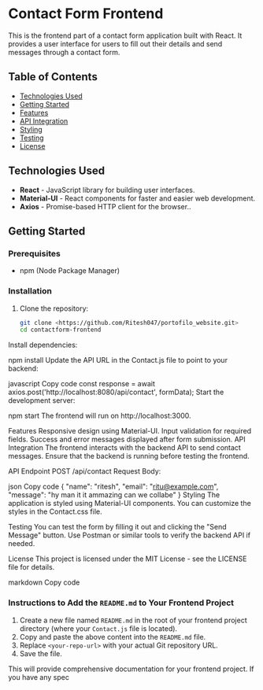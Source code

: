 # Contact Form Frontend

This is the frontend part of a contact form application built with React. It provides a user interface for users to fill out their details and send messages through a contact form.

## Table of Contents

- [Technologies Used](#technologies-used)
- [Getting Started](#getting-started)
- [Features](#features)
- [API Integration](#api-integration)
- [Styling](#styling)
- [Testing](#testing)
- [License](#license)

## Technologies Used

- **React** - JavaScript library for building user interfaces.
- **Material-UI** - React components for faster and easier web development.
- **Axios** - Promise-based HTTP client for the browser..

## Getting Started

### Prerequisites

- npm (Node Package Manager)

### Installation

1. Clone the repository:
   ```bash
   git clone <https://github.com/Ritesh047/portofilo_website.git>
   cd contactform-frontend
Install dependencies:

npm install
Update the API URL in the Contact.js file to point to your backend:

javascript
Copy code
const response = await axios.post('http://localhost:8080/api/contact', formData);
Start the development server:

npm start
The frontend will run on http://localhost:3000.

Features
Responsive design using Material-UI.
Input validation for required fields.
Success and error messages displayed after form submission.
API Integration
The frontend interacts with the backend API to send contact messages. Ensure that the backend is running before testing the frontend.

API Endpoint
POST /api/contact
Request Body:

json
Copy code
{
  "name": "ritesh",
  "email": "ritu@example.com",
  "message": "hy man it it ammazing can we collabe"
}
Styling
The application is styled using Material-UI components. You can customize the styles in the Contact.css file.

Testing
You can test the form by filling it out and clicking the "Send Message" button. Use Postman or similar tools to verify the backend API if needed.

License
This project is licensed under the MIT License - see the LICENSE file for details.

markdown
Copy code

### Instructions to Add the `README.md` to Your Frontend Project

1. Create a new file named `README.md` in the root of your frontend project directory (where your `Contact.js` file is located).
2. Copy and paste the above content into the `README.md` file.
3. Replace `<your-repo-url>` with your actual Git repository URL.
4. Save the file.

This will provide comprehensive documentation for your frontend project. If you have any spec
